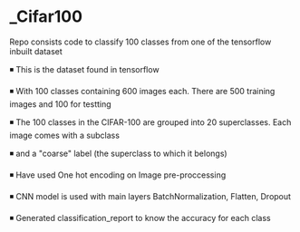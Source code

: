 # _Cifar100
Repo consists code to classify 100 classes from one of the tensorflow inbuilt dataset


◾ This is the dataset found in tensorflow

◾ With 100 classes containing 600 images each. There are 500 training images and 100 for testting 


◾ The 100 classes in the CIFAR-100 are grouped into 20 superclasses. Each image comes with a subclass

◾ and a "coarse" label (the superclass to which it belongs)

◾ Have used One hot encoding on Image pre-proccessing 
  
◾ CNN model is used with main layers BatchNormalization, Flatten, Dropout 

◾ Generated classification_report to know the accuracy for each class
